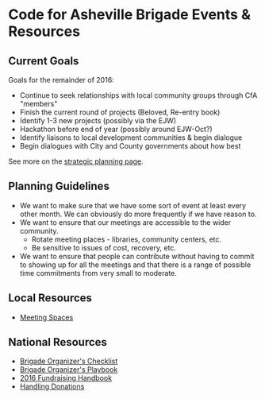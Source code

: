 # Code for Asheville Brigade Events & Resources

## Current Goals

Goals for the remainder of 2016:

* Continue to seek relationships with local community groups through CfA "members"
* Finish the current round of projects (Beloved, Re-entry book)
* Identify 1-3 new projects (possibly via the EJW)
* Hackathon before end of year (possibly around EJW-Oct?)
* Identify liaisons to local development communities & begin dialogue
* Begin dialogues with City and County governments about how best

See more on the [strategic planning page](./strategic-plan.md).

## Planning Guidelines

* We want to make sure that we have some sort of event at least every other month. We can obviously do more frequently if we have reason to.
* We want to ensure that our meetings are accessible to the wider community.
  * Rotate meeting places - libraries, community centers, etc.
  * Be sensitive to issues of cost, recovery, etc.
* We want to ensure that people can contribute without having to commit to showing up for all the meetings and that there is a range of possible time commitments from very small to moderate.

## Local Resources

* [Meeting Spaces](./meeting-spaces/README.md)

## National Resources

* [Brigade Organizer's Checklist](https://www.codeforamerica.org/brigade/organize/checklist/)
* [Brigade Organizer's Playbook](https://docs.google.com/document/d/19bN5RWK5nQTpz0mHUViHrzHiommBUAMSztwNRzUcxYo/edit#)
* [2016 Fundraising Handbook](https://docs.google.com/document/d/1c9Jbtdj_wKP2dDwxslXhBQoobzpTwsxkrSjAlLQdkI0/edit)
* [Handling Donations](./donations.md)
